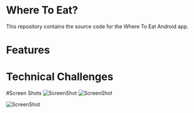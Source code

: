 # Where To Eat?

This repository contains the source code for the Where To Eat Android app. 

# Features

# Technical Challenges

#Screen Shots
![ScreenShot](http://s17.postimg.org/69aqvw2qn/Screenshot_2013_12_03_22_54_40.png)
![ScreenShot](http://s24.postimg.org/p1053zkvp/Screenshot_2013_12_03_22_54_10.png)

![ScreenShot](http://postimg.org/image/b0z6ur0xt/)
